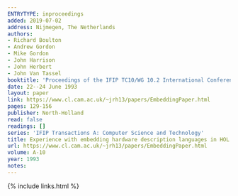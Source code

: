 ```yaml
---
ENTRYTYPE: inproceedings
added: 2019-07-02
address: Nijmegen, The Netherlands
authors:
- Richard Boulton
- Andrew Gordon
- Mike Gordon
- John Harrison
- John Herbert
- John Van Tassel
booktitle: 'Proceedings of the IFIP TC10/WG 10.2 International Conference on Theorem Provers in Circuit Design: Theory, Practice and Experience'
date: 22--24 June 1993
layout: paper
link: https://www.cl.cam.ac.uk/~jrh13/papers/EmbeddingPaper.html
pages: 129-156
publisher: North-Holland
read: false
readings: []
series: 'IFIP Transactions A: Computer Science and Technology'
title: Experience with embedding hardware description languages in HOL
url: https://www.cl.cam.ac.uk/~jrh13/papers/EmbeddingPaper.html
volume: A-10
year: 1993
notes:
---
```

{% include links.html %}
